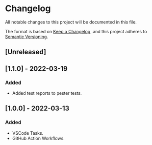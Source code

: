 # Changelog
All notable changes to this project will be documented in this file.

The format is based on [Keep a Changelog](https://keepachangelog.com/en/1.0.0/),
and this project adheres to [Semantic Versioning](https://semver.org/spec/v2.0.0.html).

## [Unreleased]
## [1.1.0] - 2022-03-19

### Added


- Added test reports to pester tests.

## [1.0.0] - 2022-03-13

### Added

- VSCode Tasks.
- GitHub Action Workflows.
